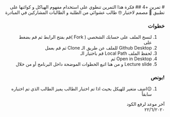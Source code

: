 <div dir="rtl">
# تمرين +4 
##   فكرة هذا التمرين تنطوي على استخدام مفهوم الهياكل و كوائنها على تطبيق 📱 مصمم لاختيار 🤓 طالب عشوائي من الطلبة و الطالبات المشاركين  في  المبادرة
 
### خطوات 
1.  لنسخ الملف على حسابك الشخصي ( Fork )قم بفتح الرابط  ثم  قم بضغط على  
2.  Github Desktop للملف عن طريق الـ Clone ثم قم بعمل 
3.  لحفظ الملف Local Path قم باختيار الـ
4. Open in Desktop ثم 
5. Lecture slide و من هنا اتبع الخطوات الموضحة داخل البرنامج أو من خلال

### !بونص 
1.  😉اضف متغير للهيكل بحيث اذا تم اختبار الطالب يميز الطالب الذي تم اختباره سابقاً


آخر موعد لرفع الكود\
٢٢/٦/٢٠٢٠

</div>
